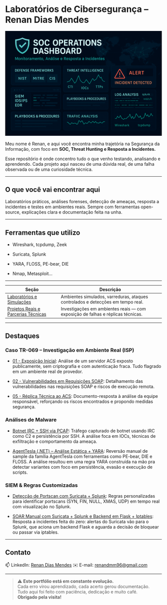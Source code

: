 # Laboratórios de Cibersegurança – Renan Dias Mendes

<p align="center">
  <img src="assets/soc.png" alt="Capa do Laboratório de Cibersegurança" width="800"/>
</p>

Meu nome é Renan, e aqui você encontra minha trajetória na Segurança da Informação, com foco em **SOC, Threat Hunting e Resposta a Incidentes.**

Esse repositório é onde concentro tudo o que venho testando, analisando e aprendendo. Cada projeto aqui nasceu de uma dúvida real, de uma falha observada ou de uma curiosidade técnica.

--- 

## O que você vai encontrar aqui
Laboratórios práticos, análises forenses, detecção de ameaças, resposta a incidentes e testes em ambientes reais. Sempre com ferramentas open-source, explicações clara e documentação feita na unha.

---

## Ferramentas que utilizo

- Wireshark, tcpdump, Zeek

- Suricata, Splunk

- YARA, FLOSS, PE-bear, DIE

- Nmap, Metasploit...

---  
                                   
| Seção                                                                 | Descrição                                                                                 |
|-----------------------------------------------------------------------|-------------------------------------------------------------------------------------------|
| [Laboratórios e Simulações](Laboratorios-e-Simulacoes/README.md)   | 	Ambientes simulados, varreduras, ataques controlados e detecções em tempo real.                 |
| [Projetos Reais e Parcerias Técnicas](Projetos-Reais-e-Parcerias-Técnicas/README.md) | Investigações em ambientes reais — com exposição de falhas e réplicas técnicas. |

---

## Destaques

### Caso TR-069 – Investigação em Ambiente Real (ISP)
- [01 - Exposição Inicial](Projetos-Reais-e-Parcerias-Técnicas/01-Caso-TR069-Exposicao-ACS-ISP/01-Analise-Inicial-Exposicao/README.md): Análise de um servidor ACS exposto publicamente, sem criptografia e com autenticação fraca. Tudo flagrado em um ambiente real de provedor.

- [02 - Vulnerabilidades em Requisições SOAP](Projetos-Reais-e-Parcerias-Técnicas/01-Caso-TR069-Exposicao-ACS-ISP/02-Analise-Tecnica-ACS-SOAP/README.md): Detalhamento das vulnerabilidades nas requisições SOAP e riscos de execução remota.

- [05 - Réplica Técnica ao ACS](Projetos-Reais-e-Parcerias-Técnicas/01-Caso-TR069-Exposicao-ACS-ISP/05-Replica-Tecnica/README.md): Documento-resposta à análise da equipe responsável, reforçando os riscos encontrados e propondo medidas segurança.

### Análises de Malware

- [Botnet IRC + SSH via PCAP](Laboratorios-e-Simulacoes/Forense/Wireshark-Tcpdump/Analise-de-Malware/01-Botnet-IRC-SSH/README.md): Tráfego capturado de botnet usando IRC como C2 e persistência por SSH. A análise foca em IOCs, técnicas de exfiltração e comportamento da ameaça.

- [AgentTesla (.NET) – Análise Estática + YARA](Laboratorios-e-Simulacoes/Forense/Yara-PEBear-Die-Floss/Analise-de-Malware/01-AgentTesla/README.md): Reversão manual de sample da família AgentTesla com ferramentas como PE-bear, DIE e FLOSS. A análise resultou em uma regra YARA construída na mão pra detectar variantes com foco em persistência, evasão e execução de scripts.

### SIEM & Regras Customizadas

- [Detecção de Portscan com Suricata + Splunk](Laboratorios-e-Simulacoes/NMS/Splunk-Suricata/Regras-e-Alertas/01-Portscan/README.md):  Regras personalizadas para identificar portscans (SYN, FIN, NULL, XMAS, UDP) em tempo real com visualização no Splunk.

- [SOAR Manual com Suricata + Splunk e Backend em Flask + Iptables](Laboratorios-e-Simulacoes/NMS/Splunk-Suricata/Mitigacoes-e-Respostas/soar-manual/README.md): Resposta a incidentes feita do zero: alertas do Suricata vão para o Splunk, que aciona um backend Flask e aguarda a decisão de bloquear ou passar via iptables.

---

## Contato

📫 LinkedIn: [Renan Dias Mendes](https://www.linkedin.com/in/renan-dias-mendes-571926373/)
✉️ E-mail: renandmm96@gmail.com

---

> ⚠️ **Este portfólio está em constante evolução.**  
> Cada erro virou aprendizado, cada acerto gerou documentação.  
> Tudo aqui foi feito com paciência, dedicação e muito café.  
> **Obrigado pela visita!**
